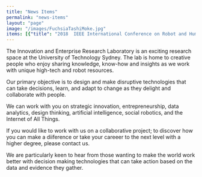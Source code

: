 ```yaml
---
title: "News Items"
permalink: "news-items"
layout: "page"
image: "/images/FuchsiaTashiMoke.jpg"
items: [{"title": "2018  IEEE International Conference on Robot and Human Interactive Communication", "date": "", "fulltext": "Best Paper Award"}, {"title": "2018 Human-Robot Interaction Conference", "date": "", "fulltext": "Magic Lab researchers will present three papers at HRI-2018 in Chicago this year that highlighted our work with CBA in Social Robotics."}, {"title": "2018 On a Panel with the Dalai Lama", "date": "", "fulltext": "[Mary-Anne will discuss compassion in an AI and Robot Future with the Dalai Lama, Sydney June](https://happinessanditscauses.com.au/speakers/)"}, {"title": "2018 Automate Melbourne", "date": "", "fulltext": "[Mary-Anne will be speaking on AI and XAI](http://automatemelbourne.com)"}, {"title": "2018 Disruptive Innovation Week, Sydney", "date": "", "fulltext": "[Mary-Anne is helping to shape Disruptive Innovation in Sydney](https://digitaldisruption.iqpc.com.au/speakers)"}, {"title": "2018 CEO Summit, Sydney", "date": "", "fulltext": "[Mary-Anne will give a keynote on the impact and opportunities in AI and teh Magic Lab will demonstrate social robot technologies](http://www.ceoinstitute.com/events/sydney/summit-2018/)"}, {"title": "2018 Leadership Program, Department Foreign Affairs and Trade.", "date": "", "fulltext": "Mary-Anne will be sharing her insights on DIsruptive Innovation"}, {"title": "2018 Harry Surden Visits from the USA", "date": "", "fulltext": "Harry will be working with researchers in the Magic Lab and our research partners January - June."}, {"title": "2018 Peter Gardenfors Visits from Sweden", "date": "", "fulltext": "Peter will be working with researchers in the Magic Lab and our research partners January - February"}, {"title": "2018 Financial Services Unit Workshop at UTS", "date": "", "fulltext": "The Magic Lab will inspire UTS Financial Services Unit with Robots!"}, {"title": "2017 European Satellite Navigation Competition Prize", "date": "", "fulltext": "[First Place, Chand Gudi, PhD Student Magic Lab](http://www.esnc.eu)"}, {"title": "2017 Best Human-Robot Interface Award ", "date": "", "fulltext": "UTS Unleashed! wins the Best Human-Robot Interface Award at RoboCup 2017"}, {"title": "2017 RoboCup Social Robotiics Competition ", "date": "", "fulltext": "UTS Unleashed! claims second place in the Social Robotiics Competition at RoboCup 2017"}, {"title": "2017 The Australian and New Zealand School of Government, Executive Fellows Program (ANZSOG)", "date": "", "fulltext": "Mary-Anne give invited presentation at ANZSoG"}, {"title": "2017 World Science Festival", "date": "", "fulltext": "Mary-Anne on the AI Futures panel"}, {"title": "2017 Cognitive Knowledge Acquisition and Applications", "date": "", "fulltext": "[Mary-Anne was invited speaker at Cognitum] (http://cognitum.ws)"}, {"title": "2017 Connect Expo & the Digital Health Show", "date": "", "fulltext": "[Mary-Anne was a speaker at Connect Expo](http://connectexpo.com.au)"}, {"title": "2017 Disruptive Innovation Week", "date": "", "fulltext": "[Mary-Anne is helping to shape Disruptive Innovation in Sydney](https://digitaldisruption.iqpc.com.au/speakers)"}, {"title": "2017 FST Banking Summit", "date": "", "fulltext": "[Mary-Anne was a speaker at FST Banking Summit](https://fst.net.au/conferences/fst-banking-summit-2017)"}, {"title": "2017 ATSE Education for Innovation", "date": "", "fulltext": "[Mary-Anne was a speaker at ATSE Education for Innovation](https://www.atse.org.au/atse/content/events/Event_Display.aspx?EventKey=1702EDU)"}, {"title": "2017 AI & Machine Learning Summit ", "date": "", "fulltext": "Mary-Anne was an invited speaker on Artificial Intelligence as a disruptive technology"}, {"title": "2017 Women in STEM, Women in Science Society, University of Sydney Panel", "date": "", "fulltext": ""}, {"title": "2017 IJCAI Workshop on Human-Robot Engagement", "date": "", "fulltext": "The Magic organsied an exciting workshop at IJCAI with CBA on Human-Robot Engagement"}, {"title": "2017 NASA Space Robotics Challenge", "date": "", "fulltext": "NASA Space Robotics Challenge Finalist and Third Place: Samuel Pfeiffer"}, {"title": "2017 IBISWorld 3P Innovation Competition ", "date": "", "fulltext": "[First place: PhD Student Mahya Knox](https://www.uts.edu.au/current-students/current-students-information-uts-business-school/prizes-awards-and-competitions-7)"}, {"title": "2017 RoboCup Social Robotics @Home League Qualification", "date": "", "fulltext": "Only Australian Team to Qualify for the Social Robotics League at RoboCup 2017"}, {"title": "2017 AMY Student Awards Finalists", "date": "", "fulltext": "Team - PhD Student: Meg Tonkin; Capstone Students: Navi Gunaratne, Jose Gunawarman, Denis Draca; First Class Honours Student: Le Kang."}, {"title": "2017 Start-Up Catalyst's Youth USA Mission", "date": "", "fulltext": "Mahya Knox"}, {"title": "2016 Best Social Robot Design Prize", "date": "", "fulltext": "International Conference on Social Robotics, Meg Tonkin"}, {"title": "2016 Australian-French Entrepreneurship Challenge ", "date": "", "fulltext": "Finalist PhD Student  Mayha Knox"}, {"title": "2016 Project Pitch", "date": "", "fulltext": "Winner PhD Student Mayha Knox"}, {"title": "2016 First Class Honours", "date": "", "fulltext": "Le Kang"}, {"title": "2016 IBM PhD Fellowship", "date": "", "fulltext": "PhD Student Mahya Knox"}, {"title": "2016 Stocklands Social Robotics Scholarship $25K", "date": "", "fulltext": "Le Kang"}, {"title": "[BuzzConf](https://buzzconf.io/festival-2016/), Melbourne", "date": "26/11/2016", "fulltext": "Mary-Anne speaking at BuzzConf, a cutting edge, technology, futurism, and innovation conference, where all participants and presenters spend the whole weekend together in a scenic campground rather than in a stuffy conference centre."}, {"title": "Optus and The Guardian Innovation Event", "date": "28/10/2016", "fulltext": "Mary-Anne speaking at the  Optus and The Guardian Business Thought Leadership Panel, October 27, 2016."}, {"title": "[Tech23](http://www.tech23.com.au/2016/), Surry Hills", "date": "11/10/2016", "fulltext": "Mary-Anne invited to speak as an Industry Leader"}, {"title": "CSIRO visits the Magic Lab", "date": "26/09/2016", "fulltext": "Demos and discussion about the future with social robots."}, {"title": "Optus visits the Magic Lab", "date": "09/09/2016", "fulltext": "Demos and discussion about the future with social robots."}, {"title": "Partnership with CBA", "date": "05/09/2016", "fulltext": "[Wizards and Jedis! Magic Lab social robotics experiments](https://www.uts.edu.au/about/faculty-engineering-and-information-technology/news/wizards-and-jedis-magic-lab-social)"}, {"title": "[An Evening with Steve Wozniak](https://www.thinkinc.org.au/events/woz/)", "date": "28/08/2016", "fulltext": "Woz speaks to a massive and super excited audience at the ATP"}, {"title": "UTS Open Day", "date": "26/08/2016", "fulltext": "If you're thinking about uni, [UTS Open Day](http://www.uts.edu.au/future-students/open-day) is for you!"}, {"title": "[CBA and Stockland, Roundtable on Social Robotics](https://www.commbank.com.au/content/shared/newsroom/2016/08/social-robotics-partnership.html)", "date": "23/08/2016", "fulltext": "CBA, Stocklands and the Magic Lab launch their new and superexciting partnership"}, {"title": "Science Week", "date": "18/08/2016", "fulltext": "Mary-Anne speaks at Creating Art with AI, Science Week, August 2016"}, {"title": "Designing the Future with Social Robots", "date": "21/07/2016", "fulltext": "The Magic Lab organised a CBA Senior Managers Design Thinking Workshop"}, {"title": "Academy of Technology, Science and Engineering (ATSE)", "date": "04/07/2016", "fulltext": "Social Robotics: The New Frontier, Academy of Technology, Science and Engineering (ATSE), Adelaide April 2016."}, {"title": "Innovation: Bringing the Future Forward", "date": "01/07/2016", "fulltext": "David Thodey gives a talk and speaks Roy Green and Mary-Anne"}, {"title": "Science Week Booklet", "date": "20/06/2016", "fulltext": "What goes on in the Magic Lab for Droids, Drones and Robots."}, {"title": "Robots and Art", "date": "01/06/2016", "fulltext": " Mary-Anne on Robots and Art panel at Michael Crouch Innovation Centre, UNSW, June 2016"}, {"title": "CBA innovation Lab Visits", "date": "28/04/2016", "fulltext": "Leaders from the CBA Innovation Lab visit the Magic Lab"}, {"title": "Pop-Up Class Designing Helpful Robots", "date": "27/04/2016", "fulltext": "Profesor Bernhard Nebel gives a pop-up class on robot design and cooperation."}, {"title": "Triple A Talks @ UTS Business School", "date": "27/04/2016", "fulltext": "[Visions of Future Mobility & Immersive User Experiences](https://www.eventbrite.com.au/e/triple-a-talk-visions-of-future-mobility-immersive-user-experiences-tickets-22520897611)"}, {"title": "Kambala Students Visit", "date": "21/04/2016", "fulltext": "Girls from Kambala visit the Magic Lab to see robots and interview researchers for their documentary."}, {"title": "Academy of Technology, Science and Engineering (ATSE)", "date": "01/04/2016", "fulltext": "Social Robotics: Opportunities and Challenges, Academy of Technology, Science and Engineering (ATSE), Adelaide April 2016."}, {"title": "Steve Wozniak wows Government Summit", "date": "18/04/2016", "fulltext": "Steve shares his thoughts on the NSW Government Future of Transport Summit and the Minister for Transport and Infrastructure."}, {"title": "Mary-Anne speaks at SRI International", "date": "07/04/2016", "fulltext": "[SRI International](http://www.sri.com)  is a nonprofit, independent research center serving government and industry. SRI  research and innovations have led to new industries and products that impact people\u2019s lives every day\u2014from the computer mouse and interactive computing to medical ultrasound, cancer drugs ...."}, {"title": "We Robot", "date": "01/04/2016", "fulltext": "Magic Lab goes to the We Robot conference the leading conference on robots and law. See for details see [Self-Driving Cars, Predictability, and Law](http://papers.ssrn.com/sol3/papers.cfm?abstract_id=2747491)"}, {"title": "Magic Lab goes to Stanford", "date": "19/03/2016", "fulltext": "Jesse Clark, Benjamon Johnston and Mary-Anne Williams go to Stanford University"}, {"title": "MBAe Official Launch", "date": "18/03/2016", "fulltext": "Exciting day for the Business School who laucnhed the new MBA Entrepreneurship!"}, {"title": "Human-Robot Interaction", "date": "09/03/2016", "fulltext": "Present our work at the HRI Conference"}, {"title": "Innovation at UTS Bootcamp", "date": "25/02/2016", "fulltext": "The Magic Lab led the delivery of the Design Thinking Bootcamp #3 in the UTS:Hatchery"}, {"title": "Innovation at UTS Bootcamp", "date": "17/02/2016", "fulltext": "The Magic Lab led the delivery of the Design Thinking Bootcamp #2 in the UTS:Hatchery"}, {"title": "Mary-Anne speaks at Pause Fest", "date": "11/02/2016", "fulltext": "[Pause Fest](http://www.pausefest.com.au/) is \"THE CHANCE TO EXPLORE TECHNOLOGY, SOCIETY AND THE FUTURE WITH THE BEST DIGITAL THINKERS.\" Deloitte Digital"}, {"title": "Innovation at UTS Bootcamp", "date": "09/02/2016", "fulltext": "Design Thinking Bootcamp #1 in the UTS:Hatchery"}, {"title": "Design Thinking Bootcamp", "date": "01/02/2016", "fulltext": "The Magic Lab led the delivery of the Design Thinking Train-the-Trainer Session"}, {"title": "Ben and Mary-Anne meet Muru-d", "date": "19/01/2016", "fulltext": "[Muru-d](https://muru-d.com/) is the startup accelerator backed by Telstra. We invest in \ngreat teams with innovative technology and global ambitions. "}, {"title": "Design Thinking Bootcamp", "date": "01/12/2016", "fulltext": "The Magic Lab led the delivery of the Design Thinking Train-the-Trainer Planning Session"}, {"title": "Japan Research Expedition", "date": "15/11/2015", "fulltext": "Five researchers from the Magic Lab undertake a two-week Research Expedition to Japan to develop new collaborative projects with the University of Tokyo, Osaka University and SONY. Going to Japan to see Robots is like time-travel into the Future. This expedition has been two years in the making and funded by the Australia-Japan Foundation."}, {"title": "The d.school at Stanford beams into the Magic Lab", "date": "12/11/2015", "fulltext": "Jeremy Utley, Director of the d.school at Stanford University beams into the Magic Lab for a chat about entrepreneurship."}, {"title": "Robot Empathy", "date": "06/11/2015", "fulltext": "Anskar presents his exciting work on robot empathy at the [International Conference on Bio-Inspired Cognitive Architectures](https://liris.cnrs.fr/bica2015/wiki/doku.php) in France"}, {"title": "Robots that can Read and Write", "date": "05/11/2015", "fulltext": "Nima presents his amazing work on robot hand-writing at [HUMANOIDS 2015](http://www.humanoids2015.org/main/)"}, {"title": "Harry on Self-Driving Cars at Stanford University", "date": "02/11/2015", "fulltext": "[Harry Surden presents work](https://www.youtube.com/watch?v=GHyWfu6kMU0) at the Stanford Law School that he undertook at UTS earlier this year."}, {"title": "Woz Keynote Gartner Symposium/ITxpo on the Gold Coast", "date": "28/09/2015", "fulltext": "Steve Wozniak discusses the big disruptive trends that excite him and his view on the technologies that are shaping digital business to help steer future strategy."}, {"title": "Mick Liubinskas, Entrepreneur in Residence at muru-D", "date": "23/10/2015", "fulltext": "The Magic Lab organised a fantastic entrepreneurship focus talk - which customers to focus on, which features to focus on, how to focus yourself and how to find the balance of focus and vision for your startup."}, {"title": "CBA Marketing Strategy Day", "date": "21/10/2015", "fulltext": "Mary-Anne gives an invited talk on Future Disruptive Services and Ben demonstrates several autonomous robots."}, {"title": "PhD Student accepts a Data Analytics Position at CBA", "date": "14/09/2016", "fulltext": "Nima Ramezani takes on an exciting data science role at Commonwealth Bank of Australia"}, {"title": "Artificial Intelligence Journal Publication", "date": "11/09/2015", "fulltext": "Pavlos Peppas and Mary-Anne Williams publish a great paper in the top-tier Artificial Intelligence Journal with Norman Foo. "}, {"title": "Valeo \u20ac100,000 Innovation Challenge ", "date": "2015", "fulltext": "Finalists, UTS Unleashed! "}, {"title": "Bio-Inspired Cognitive Architectures", "date": "10/09/2015", "fulltext": "Muh Anshar has his work on human-robot pain and empathy accepted to the Bio-Inspired Cognitive Architectures conference."}, {"title": "Top Masters of IT", "date": "08/09/2015", "fulltext": "New PhD student in the Magic Lab, Suman Ohja, takes top position in the University of Sydney Masters of IT program. "}, {"title": "Magic Lab Japan Research Expedition", "date": "02/09/2015", "fulltext": "Today we started firming up our plans to send a Magic Lab team to work with our research partners in Japan: [University of Tokyo](http://www.osaka-u.ac.jp/en), [Osaka University](http://www.osaka-u.ac.jp/en/research) and [Sony](https://www.sonycsl.co.jp/lab/tokyo/). This scientific expediation is sponsored by the Australia-Japan Foundation."}, {"title": "Social Media Privacy", "date": "31/08/2015", "fulltext": "Sri shares his views on social media privacy with the [Huffington Post](http://www.huffingtonpost.com.au/2015/08/27/facial-recognition-police_n_8052276.html)"}, {"title": "Human-Robot Interaction", "date": "29/08/2015", "fulltext": "We conduct important Human-Robot Interaction experiments with enthusiastic humans at UTS Open Day. This provides a truly exciting opportunity fo rthe general public to engage in our world leading research and learn about what to expect when working with robots in real life."}, {"title": "Disruptive Innovation", "date": "28/08/2015", "fulltext": "Mahya completes her PhD Candidature assessment with flying colours! Her work focuses on disruptive innovation in the financial services industry. She is developing a more human-centric approach to innovative service design using design thinking and data analytics."}, {"title": "Helping the Disabled", "date": "28/08/2015", "fulltext": "Jin Hu visiting student from China develops a novel robot behaviour that helps humans regain muscle strength and control."}, {"title": "Eureka Prize Evening", "date": "26/08/2015", "fulltext": "Mary-Anne attends Eureka Prizes Night. These prizes reward excellence in the fields of research & innovation, leadership, science communication & journalism and school science. Congratulations to Dacheng Tao who won the Scopus Eureka Prize for Excellence in International Scientific Collaboration. "}, {"title": "UTS:Hatchery", "date": "26/08/2015", "fulltext": "James Hornitzky gives a fabulous talk in the Hatchery. James is founder of the digital agency Leafcutter and previously completed a First Class Honours degree in the Magic Lab on Innovation."}, {"title": "Inspiring Next-Gen Robotists ", "date": "24/08/2015", "fulltext": "Some very special primary school children visit the Magic Lab to meet the robots, partake in a human-robot interaction experiement, and see Xun Wang at work."}, {"title": "Muru-D: Telstra Accelerator", "date": "21/08/2015", "fulltext": "The Magic Lab have fun at Muru-D's wearable's event. "}, {"title": "Entrepreneurship and Innovation ", "date": "19/08/2015", "fulltext": "Mahya, a brilliant Magic Lab PhD Student, speaks at the UTS Shapeshifters event - [Crafting Innovators](http://newsroom.uts.edu.au/events/2015/08/utspeaks-shapeshifters-crafting-innovators)"}, {"title": "Magic Lab Robots visit the Magic Pudding", "date": "19/08/2015", "fulltext": "Robots meet preschools at The Magic Pudding one of UTS's day care centres."}, {"title": "Hugo has his first paper acceptance", "date": "18/08/2015", "fulltext": "Our wonderful student intern from France has his first paper accepted to a prestigious workshop on [learning object affordances](http://objectaffordances.blogspot.pt/p/program.html). Hugo worked with researchers in the Magic Lab to design a Human-Robot Interaction experiment using Australia's only PR2 social robot."}, {"title": "Earth Overshoot Day", "date": "13/08/2015", "fulltext": "[What can we say!](http://www.overshootday.org)"}, {"title": "ACI Connect", "date": "13/08/2015", "fulltext": "Mary-Anne gives invite talk on Fast-Tracking the Future with Advanced Robotics and Data Analytics"}, {"title": "Minister for Innovation and Better Regulation", "date": "03/08/2015", "fulltext": "The Magic Lab researchers show off their social robots. Gutsy, the PR2, gives the Minister a much needed hug!"}, {"title": "Muru-D: Telstra Accelerator", "date": "31/07/2015", "fulltext": "The Magic Lab have fun at Muru-D."}, {"title": "IT for Entrepreneurs", "date": "31/07/2015", "fulltext": "Jesse and Mary-Anne present a class on software for entrepreneurs in the UTS:Hatchery"}, {"title": "Killer Robots", "date": "28/07/2015", "fulltext": "[Open Letter](http://futureoflife.org/AI/open_letter_autonomous_weapons) arguing the importance of banning Killer Robots signed by Steve Wozniak and Mary-Anne. "}, {"title": "Innovative Car Technology", "date": "27/07/2015", "fulltext": "Henry Bard demonstrates his new car technologies before heading back to the US."}, {"title": "Human-Robot Interaction Experiments", "date": "24/07/2015", "fulltext": "Hugo and Henry ask humans to help a robot build a tower of duplo blocks."}, {"title": "Fireside Chat with Steve Wozniak ", "date": "07/07/2015", "fulltext": "Woz shares some important insights and reveals his [entrepreneurial mindset](http://www.afr.com/brand/boss/steve-wozniak-on-why-he-doesnt-have-an-apple-watch-20150603-ghfxwx)"}, {"title": "The Magic Lab heads back to Stanford", "date": "23/06/2015", "fulltext": "Jesse and Mary-Anne visit collaborators at Stanford University for several weeks."}, {"title": "Human Centred Design for Robots", "date": "12/06/2015", "fulltext": "Tuck Wah Leong, specialist in human-centred approaches of inquiry and technology design, discusses the benefits of using Human Centred Design for Social Robotics to ensure people are the core focus when considering Human-Computer/Robot interactions."}, {"title": "Telstra Senior Executives Visit", "date": "03/06/2015", "fulltext": "Telstra leads in digital transformation."}, {"title": "Henry takes up Magic Lab Internship ", "date": "01/06/2015", "fulltext": "Henry Bard arrives from the University of Southern California for his Internship in the Magic Lab. He will be working on The Car of The Future Project."}, {"title": "The Hatchery", "date": "29/05/2015", "fulltext": "Mary-Anne spends the morning with students in the [UTS Hatchery](http://www.uts.edu.au/current-students/opportunities/hatchery/overview) doing amazing things."}, {"title": "Woz speaks in Sydney", "date": "28/05/2015", "fulltext": "Distinguished Professor Steve Wozniak speaks on Innovation at the [World Business Forum](http://wbfsydney.com) in Sydney. "}, {"title": "Predicting Future Innovation and Technologies", "date": "22/05/2015", "fulltext": "Harry Surden led a Pop-Up class on how to predict the future. Once you can predict the future you can try to reverse engineering it. "}, {"title": "Data Science Symposium", "date": "15/05/2015", "fulltext": "Mary-Anne gives a talk and the Magic attend the UTS Data Science Symposium."}, {"title": "Vaishak drops in from Belgium", "date": "13/05/2015", "fulltext": "Vaishak Belle shares his insights on Robot Learning and Planning."}, {"title": "Hugo arrives from France for his Internship ", "date": "12/05/2015", "fulltext": "Hugo Romat arrives from France to take up a Magic Lab Internship. He will be working on Human-Robot Interaction and Collaboration."}, {"title": "PhD Graduations: Rony and Shan", "date": "11/05/2015", "fulltext": "Congratualtions to Magic Lab students Dr Shan Chen and Dr Rony Novianto who graduate with a PhD today! "}, {"title": "Harry visualizes US Law", "date": "30/04/2015", "fulltext": "[Harry Surden](http://www.harrysurden.com/projects/visual/USCode_D3/force/Force_Directed_1.html) launches his interactive Force Directed Graphs that visualise the US Constitution and US Patent Law"}, {"title": "Angel Investing: Strategies", "date": "28/04/2015", "fulltext": "Telstra's [muru-D](https://muru-d.com/) Angel Investing Strategy Meeting "}, {"title": "From Amazon to Apple", "date": "28/04/2015", "fulltext": "Mario Ye, software engineering star and Magic Lab Alum, moves from Amazon in Seattle to Apple in Cupertino! "}, {"title": "Magic Lab Website Launch", "date": "27/04/2015", "fulltext": "Jesse Clark builds our new website using a novel design that renders content from a Google document. Seriously cool!"}, {"title": "Harry Surden Seminar", "date": "24/04/2015", "fulltext": "[Harry](http://www.harrysurden.com/projects/visual/USCode_D3/force/Force_Directed_1.html) gave a brilliant seminar at the UTS Law School on Computable Contracts. Harry is spending 6 months of his sabbatical in the Magic Lab."}, {"title": "Fireside Chat with David Skillicorn", "date": "24/04/2015", "fulltext": "Discussion on cognitive architectures and learning with David, Queens University Canada."}, {"title": "Women Rock IT", "date": "23/04/2015", "fulltext": "The Magic Lab invited to the UTS Cisco Networking Academy will be broadcasting the following Women Rock IT-Cisco webinar"}, {"title": "Mahya Mirzaei Poueinag is awarded a prestigious IBM PhD Fellowship", "date": "21/04/2015", "fulltext": "Vice Chancellor [Professor Attila Brungs](http://www.uts.edu.au/about/university/senior-executive/vice-chancellor-and-president) and Deputy Director IBM Research Lab, [J\u00fcrg von Kanel](http://researcher.watson.ibm.com/researcher/view.php?person=au1-jvk),  visit the Magic Lab to congratulate PhD Student Mahya on her IBM PhD Fellowship Award. Mahya is the sixth UTS student to receive an IBM Fellowhip since 2010."}, {"title": "Nobel Prize Committee", "date": "14/04/2015", "fulltext": "Peter Gardenfors returns to Sweden for the Nobel Prize Committee meetings. Peter servies on the Nobel Prize for Economics Committee."}, {"title": "Research Discussions with ISF", "date": "27/03/2015", "fulltext": "Exciting discussions with Peter Gardenfors and ISF on using belief reivison for smart metering project"}, {"title": "Peter Gardenfors Visits from Sweden", "date": "26/03/2015", "fulltext": "Peter Gardenfors, member of the Nobel Prize Committee for Economics, visits the Magic Lab."}, {"title": "Cricket World Cup Insights in Action", "date": "25/03/2015", "fulltext": "Magic Lab invoted to SAP Australia to chat with Matthew Haydon"}, {"title": "Gerd Brewka Research Seminar in the Magic Lab", "date": "18/03/2015", "fulltext": "GRAPPA: A Semantical Framework for Graph-Based Argument Processing"}, {"title": "Celebrating Pi Day", "date": "14/03/2015", "fulltext": "Pi Day held special significance this year on 3/14/15 (mm/dd/yy date format) at 9:26:53 a.m"}, {"title": "Magic Lab Hackathon", "date": "12/03/2015", "fulltext": "Researchers and students spent four days working on new ideas for human-robot interaction, social and group behaviours,  and helping robots understand human emotions."}, {"title": "Design Thinking ", "date": "27/02/2015", "fulltext": "We held a Design Thinking Workshop to design the Magic Lab Hackathon"}, {"title": "Magic Lab Strategy Session", "date": "20/02/2015", "fulltext": "We are developing a new strategy for the Magic Lab to take us from 2016 - 2020."}, {"title": "Vice Chancellor swings by", "date": "17/02/2015", "fulltext": "[Professor Attila Brungs](http://www.uts.edu.au/about/university/senior-executive/vice-chancellor-and-president) visits the Magic Lab and helps improve our next experiment on human-robot interaction."}, {"title": "Dacheng Tao Research Seminar", "date": "30/01/2015", "fulltext": "Dacheng gives a talk in the Magic Lab entitled \"Matrix Decomposition - A savoury ingredient for cooking your research\""}, {"title": "Harry Surden Visits", "date": "20/01/2015", "fulltext": "Professor Harry Surden from the University of Colorado will spend six months in the Magic Lab. He will be working on techniques that will ensure robots are law abiding!"}]
---
```

The Innovation and Enterprise Research Laboratory is an exciting research space at the University of Technology Sydney. The lab is home to creative people who enjoy sharing knowledge, know-how and insights as we work with unique high-tech and robot resources.

Our primary objective is to design and make disruptive technologies that can take decisions, learn, and adapt to change as they delight and collaborate with people.

We can work with you on strategic innovation, entrepreneurship, data analytics, design thinking, artificial intelligence, social robotics, and the Internet of All Things.

If you would like to work with us on a collaborative project; to discover how you can make a diiference or take your careeer to the next level with a higher degree, please contact us.

We are particularly keen to hear from those wanting to make the world work better with decision making technologies that can take action based on the data and evidence they gather.

